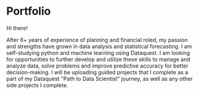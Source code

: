 # Portfolio

Hi there!

After 6+ years of experience of planning and financial roled, my passion and strengths have grown in data analysis and statistical forecasting.
I am self-studying python and machine learning using Dataquest.
I am looking for opportunities to further develop and utilize these skills to manage and analyze data, solve problems and improve predictive accuracy for better decision-making. 
I will be uploading guided projects that I complete as a part of my Dataquest "Path to Data Scientist" journey, as well as any other side projects I complete.
